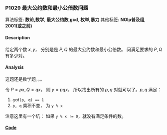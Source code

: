### P1029 最大公约数和最小公倍数问题

算法标签: **数论,数学**, **最大公约数,gcd**, **枚举,暴力**
其他标签: **NOIp普及组**, **2001(或之前)**


#### Description

给定两个数 $x, y$， 分别是是 $P, Q$ 的最大公约数和最小公倍数。 问满足要求的 $P, Q$ 有多少对。

#### Analysis

这题还是数学题。。。


令 $P = px, Q = qx$， 则 $y = pqx$， 所以找出所有的 $p, q$ 对就可以了。$p, q$ 满足：

1. `gcd(p, q) == 1`
2. `p, q` 乘积不变， 为 `y % x`

注意这里有一个坑： 如果 `y % x != 0`，就没有满足条件的数。


#### [Code](../../cpp/10/p1029.cpp)

